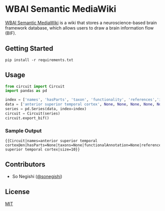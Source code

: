 # WBAI Semantic MediaWiki

[WBAI Semantic MediaWiki](http://wbai2.xsrv.jp/mediawiki/index.php?title=Main_Page) is a wiki that stores a neuroscience-based brain framework database, which allows users to draw a brain information flow (BIF).

## Getting Started

```shell
pip install -r requirements.txt
```

## Usage

```python
from circuit import Circuit
import pandas as pd

index = ['names', 'hasParts', 'taxon', 'functionality', 'references','implementations', 'equivalentTo', 'uniform', 'size', 'transmitter']
data = ['anterior superior temporal cortex', None, None, None, None, None, 'TANJI:anterior superior temporal cortex', False, None, None]
series = pd.Series(data, index=index)
circuit = Circuit(series)
circuit.export_bif()
```

### Sample Output
```
{{Circuit|names=anterior superior temporal cortex@en|hasParts=None|taxons=None|functionalAnnotation=None|references=None|implementations=None|equivalentTo=TANJI:anterior superior temporal cortex|size=10}}
```

## Contributors
- So Negishi ([@sonegishi](https://github.com/sonegishi))

## License
[MIT](https://choosealicense.com/licenses/mit/)
